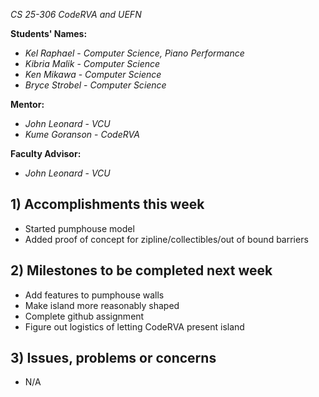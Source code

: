 *CS 25-306 CodeRVA and UEFN*

**Students' Names:**
- *Kel Raphael* - *Computer Science, Piano Performance*
- *Kibria Malik* - *Computer Science*
- *Ken Mikawa* - *Computer Science*
- *Bryce Strobel* - *Computer Science*

**Mentor:**
- *John Leonard*  - *VCU*
- *Kume Goranson* - *CodeRVA*

**Faculty Advisor:**
- *John Leonard*  - *VCU*

## 1) Accomplishments this week ##
- Started pumphouse model
- Added proof of concept for zipline/collectibles/out of bound barriers

## 2) Milestones to be completed next week ##
- Add features to pumphouse walls
- Make island more reasonably shaped
- Complete github assignment
- Figure out logistics of letting CodeRVA present island

## 3) Issues, problems or concerns ##
- N/A
